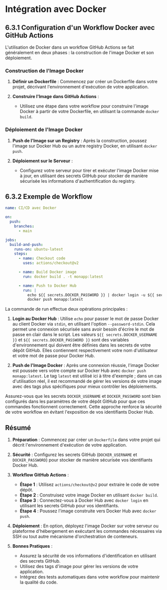 # Intégration avec Docker

## 6.3.1 Configuration d'un Workflow Docker avec GitHub Actions

L'utilisation de Docker dans un workflow GitHub Actions se fait généralement en deux phases : la construction de l'image Docker et son déploiement.

### Construction de l'Image Docker

1. **Définir un Dockerfile** : Commencez par créer un Dockerfile dans votre projet, décrivant l'environnement d'exécution de votre application.

2. **Construire l'Image dans GitHub Actions** :
   - Utilisez une étape dans votre workflow pour construire l'image Docker à partir de votre Dockerfile, en utilisant la commande `docker build`.

### Déploiement de l'Image Docker

1. **Push de l'Image sur un Registry** : Après la construction, poussez l'image sur Docker Hub ou un autre registry Docker, en utilisant `docker push`.

2. **Déploiement sur le Serveur** :
   - Configurez votre serveur pour tirer et exécuter l'image Docker mise à jour, en utilisant des secrets GitHub pour stocker de manière sécurisée les informations d'authentification du registry.

## 6.3.2 Exemple de Workflow

```yaml
name: CI/CD avec Docker

on:
  push:
    branches:
      - main

jobs:
  build-and-push:
    runs-on: ubuntu-latest
    steps:
      - name: Checkout code
        uses: actions/checkout@v2

      - name: Build Docker image
        run: docker build . -t monapp:latest

      - name: Push to Docker Hub
        run: |
          echo ${{ secrets.DOCKER_PASSWORD }} | docker login -u ${{ secrets.DOCKER_USERNAME }} --password-stdin
          docker push monapp:latest
```

La commande de run effectue deux opérations principales :

1. **Login au Docker Hub** : Utilise `echo` pour passer le mot de passe Docker au client Docker via `stdin`, en utilisant l'option `--password-stdin`. Cela permet une connexion sécurisée sans avoir besoin d'écrire le mot de passe en clair dans le script. Les valeurs `${{ secrets.DOCKER_USERNAME }}` et `${{ secrets.DOCKER_PASSWORD }}` sont des variables d'environnement qui doivent être définies dans les secrets de votre dépôt GitHub. Elles contiennent respectivement votre nom d'utilisateur et votre mot de passe pour Docker Hub.

2. **Push de l'Image Docker** : Après une connexion réussie, l'image Docker est poussée vers votre compte sur Docker Hub avec `docker push monapp:latest`. Le tag `latest` est utilisé ici à titre d'exemple ; dans un cas d'utilisation réel, il est recommandé de gérer les versions de votre image avec des tags plus spécifiques pour mieux contrôler les déploiements.

Assurez-vous que les secrets `DOCKER_USERNAME` et `DOCKER_PASSWORD` sont bien configurés dans les paramètres de votre dépôt GitHub pour que ces commandes fonctionnent correctement. Cette approche renforce la sécurité de votre workflow en évitant l'exposition de vos identifiants Docker Hub.

## Résumé

1. **Préparation** : Commencez par créer un `Dockerfile` dans votre projet qui décrit l'environnement d'exécution de votre application.

2. **Sécurité** : Configurez les secrets GitHub (`DOCKER_USERNAME` et `DOCKER_PASSWORD`) pour stocker de manière sécurisée vos identifiants Docker Hub.

3. **Workflow GitHub Actions** :

   - **Étape 1** : Utilisez `actions/checkout@v2` pour extraire le code de votre dépôt.
   - **Étape 2** : Construisez votre image Docker en utilisant `docker build`.
   - **Étape 3** : Connectez-vous à Docker Hub avec `docker login` en utilisant les secrets GitHub pour vos identifiants.
   - **Étape 4** : Poussez l'image construite vers Docker Hub avec `docker push`.

4. **Déploiement** : En option, déployez l'image Docker sur votre serveur ou plateforme d'hébergement en exécutant les commandes nécessaires via SSH ou tout autre mécanisme d'orchestration de conteneurs.

5. **Bonnes Pratiques** :
   - Assurez la sécurité de vos informations d'identification en utilisant des secrets GitHub.
   - Utilisez des tags d'image pour gérer les versions de votre application.
   - Intégrez des tests automatiques dans votre workflow pour maintenir la qualité du code.
